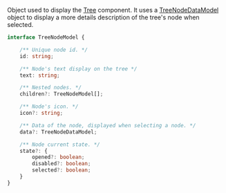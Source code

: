 Object used to display the [Tree](#tree) component. It uses a [TreeNodeDataModel](#treenodedatamodel) object to display a more details description of the tree's node when selected.

```typescript
interface TreeNodeModel {

    /** Unique node id. */
    id: string;

    /** Node's text display on the tree */
    text: string;

    /** Nested nodes. */
    children?: TreeNodeModel[];

    /** Node's icon. */
    icon?: string;

    /** Data of the node, displayed when selecting a node. */
    data?: TreeNodeDataModel;

    /** Node current state. */
    state?: {
        opened?: boolean;
        disabled?: boolean;
        selected?: boolean;
    }
}
```